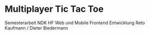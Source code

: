 # Multiplayer Tic Tac Toe

Semesterarbeit NDK HF Web und Mobile Frontend Entwicklung
Reto Kaufmann / Dieter Biedermann

